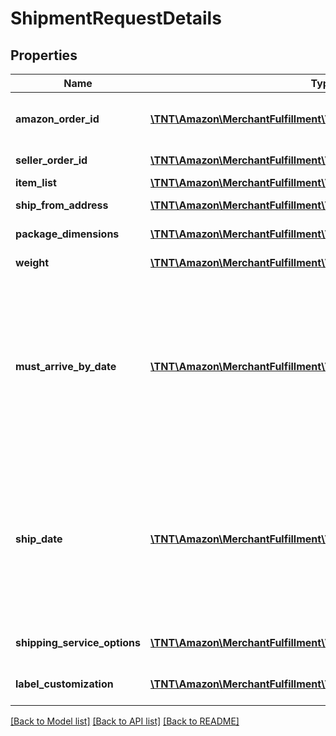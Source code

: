 # ShipmentRequestDetails

## Properties
Name | Type | Description | Notes
------------ | ------------- | ------------- | -------------
**amazon_order_id** | [**\TNT\Amazon\MerchantFulfillment\V0\Model\AmazonOrderId**](AmazonOrderId.md) | An Amazon-defined order identifier in 3-7-7 format. | 
**seller_order_id** | [**\TNT\Amazon\MerchantFulfillment\V0\Model\SellerOrderId**](SellerOrderId.md) | A seller-defined order identifier. | [optional] 
**item_list** | [**\TNT\Amazon\MerchantFulfillment\V0\Model\ItemList**](ItemList.md) |  | 
**ship_from_address** | [**\TNT\Amazon\MerchantFulfillment\V0\Model\Address**](Address.md) | The address of the sender. | 
**package_dimensions** | [**\TNT\Amazon\MerchantFulfillment\V0\Model\PackageDimensions**](PackageDimensions.md) | The package dimensions. | 
**weight** | [**\TNT\Amazon\MerchantFulfillment\V0\Model\Weight**](Weight.md) | The package weight. | 
**must_arrive_by_date** | [**\TNT\Amazon\MerchantFulfillment\V0\Model\Timestamp**](Timestamp.md) | The date by which the package must arrive to keep the promise to the customer, in ISO 8601 datetime format. If MustArriveByDate is specified, only shipping service offers that can be delivered by that date are returned. | [optional] 
**ship_date** | [**\TNT\Amazon\MerchantFulfillment\V0\Model\Timestamp**](Timestamp.md) | When used in a request, this is the date and time that the seller wants to ship the package. When used in a response, this is the date and time that the package can be shipped by the indicated method. | [optional] 
**shipping_service_options** | [**\TNT\Amazon\MerchantFulfillment\V0\Model\ShippingServiceOptions**](ShippingServiceOptions.md) | Extra services offered by the carrier. | 
**label_customization** | [**\TNT\Amazon\MerchantFulfillment\V0\Model\LabelCustomization**](LabelCustomization.md) | Label customization options. | [optional] 

[[Back to Model list]](../README.md#documentation-for-models) [[Back to API list]](../README.md#documentation-for-api-endpoints) [[Back to README]](../README.md)


